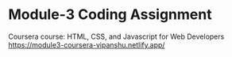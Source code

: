 

# Module-3 Coding Assignment

Coursera course: HTML, CSS, and Javascript for Web Developers
https://module3-coursera-vipanshu.netlify.app/


